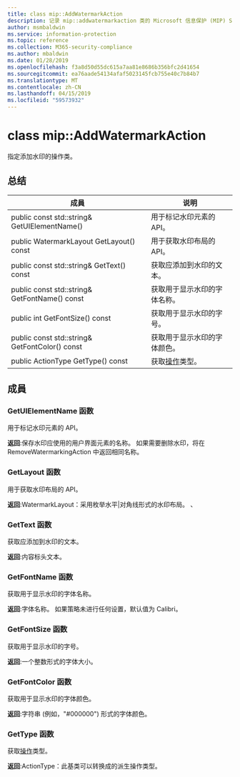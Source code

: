 ```yaml
---
title: class mip::AddWatermarkAction
description: 记录 mip::addwatermarkaction 类的 Microsoft 信息保护 (MIP) SDK。
author: msmbaldwin
ms.service: information-protection
ms.topic: reference
ms.collection: M365-security-compliance
ms.author: mbaldwin
ms.date: 01/28/2019
ms.openlocfilehash: f3a8d50d55dc615a7aa81e8686b356bfc2d41654
ms.sourcegitcommit: ea76aade54134afaf5023145fcb755e40c7b84b7
ms.translationtype: MT
ms.contentlocale: zh-CN
ms.lasthandoff: 04/15/2019
ms.locfileid: "59573932"
---
```

# <a name="class-mipaddwatermarkaction"></a>class mip::AddWatermarkAction 
指定添加水印的操作类。
  
## <a name="summary"></a>总结
 成員                        | 说明                                
--------------------------------|---------------------------------------------
public const std::string& GetUIElementName()  |  用于标记水印元素的 API。
public WatermarkLayout GetLayout() const  |  用于获取水印布局的 API。
public const std::string& GetText() const  |  获取应添加到水印的文本。
public const std::string& GetFontName() const  |  获取用于显示水印的字体名称。
public int GetFontSize() const  |  获取用于显示水印的字号。
public const std::string& GetFontColor() const  |  获取用于显示水印的字体颜色。
public ActionType GetType() const  |  获取[操作](class_mip_action.md)类型。

## <a name="members"></a>成員
  
### <a name="getuielementname-function"></a>GetUIElementName 函数
用于标记水印元素的 API。

  
**返回**:保存水印应使用的用户界面元素的名称。 如果需要删除水印，将在 RemoveWatermarkingAction 中返回相同名称。
  
### <a name="getlayout-function"></a>GetLayout 函数
用于获取水印布局的 API。

  
**返回**:WatermarkLayout：采用枚举水平|对角线形式的水印布局。 、
  
### <a name="gettext-function"></a>GetText 函数
获取应添加到水印的文本。

  
**返回**:内容标头文本。
  
### <a name="getfontname-function"></a>GetFontName 函数
获取用于显示水印的字体名称。

  
**返回**:字体名称。 如果策略未进行任何设置，默认值为 Calibri。
  
### <a name="getfontsize-function"></a>GetFontSize 函数
获取用于显示水印的字号。

  
**返回**:一个整数形式的字体大小。
  
### <a name="getfontcolor-function"></a>GetFontColor 函数
获取用于显示水印的字体颜色。

  
**返回**:字符串 (例如，"#000000") 形式的字体颜色。

### <a name="gettype-function"></a>GetType 函数
获取[操作](class_mip_action.md)类型。

  
**返回**:ActionType：此基类可以转换成的派生操作类型。